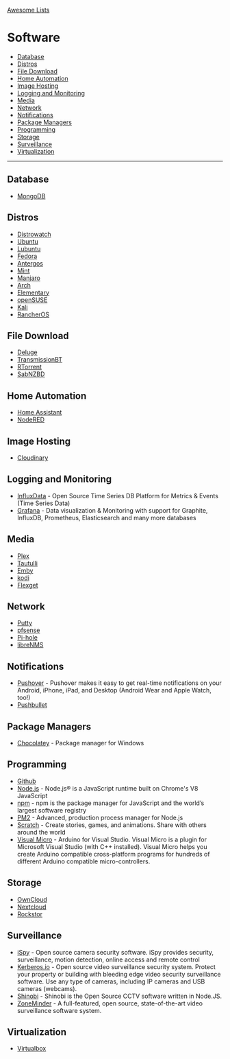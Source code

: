 [Awesome Lists](https://moiler.github.io/awesome-lists/)

# Software

 - [Database](#database)
 - [Distros](#distros)
 - [File Download](#file-download)
 - [Home Automation](#home-automation)
 - [Image Hosting](#image-hosting)
 - [Logging and Monitoring](#logging-and-monitoring)
 - [Media](#media)
 - [Network](#network)
 - [Notifications](#notifications)
 - [Package Managers](#package-managers)
 - [Programming](#programming)
 - [Storage](#storage)
 - [Surveillance](#surveillance)
 - [Virtualization](#virtualization)

---

## Database
 - [MongoDB](https://www.mongodb.com/)

## Distros
 - [Distrowatch](https://distrowatch.com/)
 - [Ubuntu](https://www.ubuntu.com/)
 - [Lubuntu](https://lubuntu.net/)
 - [Fedora](https://getfedora.org/)
 - [Antergos](https://www.antergos.com/)
 - [Mint](https://linuxmint.com/)
 - [Manjaro](https://manjaro.org/)
 - [Arch](https://www.archlinux.org/)
 - [Elementary](https://elementary.io/)
 - [openSUSE](https://www.opensuse.org/)
 - [Kali](https://www.kali.org/)
 - [RancherOS](https://rancher.com/rancher-os/)
 
## File Download
 - [Deluge](https://deluge-torrent.org/)
 - [TransmissionBT](https://www.transmissionbt.com/)
 - [RTorrent](https://rakshasa.github.io/rtorrent/)
 - [SabNZBD](https://sabnzbd.org/)

## Home Automation
 - [Home Assistant](https://www.home-assistant.io/)
 - [NodeRED](https://nodered.org/)
 
## Image Hosting
 - [Cloudinary](https://cloudinary.com/)
 
## Logging and Monitoring
 - [InfluxData](https://www.influxdata.com/) - Open Source Time Series DB Platform for Metrics & Events (Time Series Data)
 - [Grafana](https://grafana.com/) - Data visualization & Monitoring with support for Graphite, InfluxDB, Prometheus, Elasticsearch and many more databases

## Media
 - [Plex](https://www.plex.tv/)
 - [Tautulli](https://tautulli.com/)
 - [Emby](https://emby.media/)
 - [kodi](https://kodi.tv/)
 - [Flexget](https://flexget.com/)

## Network
 - [Putty](https://www.putty.org/)
 - [pfsense](https://www.pfsense.org/)
 - [Pi-hole](https://pi-hole.net/)
 - [libreNMS](https://www.librenms.org/)

## Notifications
 - [Pushover](https://pushover.net/) - Pushover makes it easy to get real-time notifications on your Android, iPhone, iPad, and Desktop (Android Wear and Apple Watch, too!)
 - [Pushbullet](https://www.pushbullet.com/)
 
## Package Managers
 - [Chocolatey](https://chocolatey.org/) - Package manager for Windows

## Programming
 - [Github](https://github.com/)
 - [Node.js](https://nodejs.org/en/) - Node.js® is a JavaScript runtime built on Chrome's V8 JavaScript
 - [npm](https://www.npmjs.com/) - npm is the package manager for JavaScript and the world’s largest software registry
 - [PM2](http://pm2.keymetrics.io/) - Advanced, production process manager for Node.js
 - [Scratch](https://scratch.mit.edu/) - Create stories, games, and animations. Share with others around the world
 - [Visual Micro](https://www.visualmicro.com/) - Arduino for Visual Studio. Visual Micro is a plugin for Microsoft Visual Studio (with C++ installed). Visual Micro helps you create Arduino compatible cross-platform programs for hundreds of different Arduino compatible micro-controllers. 

## Storage
 - [OwnCloud](https://owncloud.org/)
 - [Nextcloud](https://nextcloud.com/)
 - [Rockstor](http://rockstor.com/)

## Surveillance
 - [iSpy](https://www.ispyconnect.com/) - Open source camera security software. iSpy provides security, surveillance, motion detection, online access and remote control
 - [Kerberos.io](https://www.kerberos.io/) - Open source video surveillance security system. Protect your property or building with bleeding edge video security surveillance software. Use any type of cameras, including IP cameras and USB cameras (webcams).
 - [Shinobi](https://shinobi.video/) - Shinobi is the Open Source CCTV software written in Node.JS. 
 - [ZoneMinder](https://zoneminder.com/) - A full-featured, open source, state-of-the-art video surveillance software system.

## Virtualization
 - [Virtualbox](https://www.virtualbox.org/)
